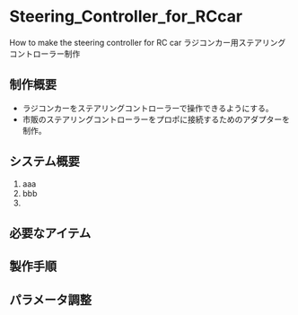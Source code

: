 # Steering_Controller_for_RCcar
How to make the steering controller for RC car
ラジコンカー用ステアリングコントローラー制作
## 制作概要
* ラジコンカーをステアリングコントローラーで操作できるようにする。
* 市販のステアリングコントローラーをプロポに接続するためのアダプターを制作。

## システム概要

1. aaa
2. bbb
3. 


## 必要なアイテム
## 製作手順
## パラメータ調整
